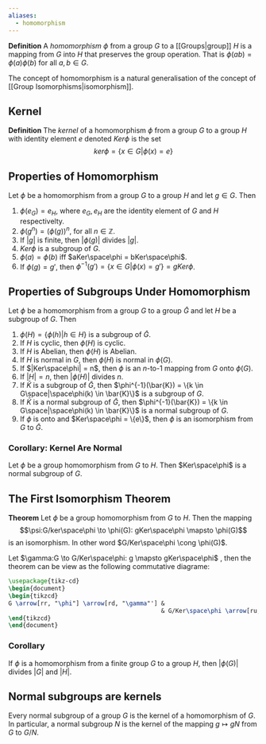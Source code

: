 ```yaml
---
aliases:
  - homomorphism
---
```

__Definition__ A _homomorphism_ $\phi$ from a group $G$ to a [[Groups|group]] $H$ is a mapping from $G$ into $H$ that preserves the group operation. That is $\phi(ab) = \phi(a)\phi(b)$ for all $a, b \in G$.

The concept of homomorphism is a natural generalisation of the concept of [[Group Isomorphisms|isomorphism]].

## Kernel
__Definition__  The _kernel_ of a homomorphism $\phi$ from a group $G$ to a group $H$ with identity element $e$ denoted $Ker \phi$ is the set
$$
ker\phi = \{x \in G | \phi(x) = e\}
$$
## Properties of Homomorphism
Let $\phi$ be a homomorphism from a group $G$ to a group $H$ and let $g\in G$. Then

1. $\phi(e_G) = e_H$, where $e_G, e_H$ are the identity element of $G$ and $H$ respectivelty.
2. $\phi(g^n) = (\phi(g))^n$, for all $n \in \mathbb{Z}$.
3. If $|g|$ is finite, then $|\phi(g)|$ divides $|g|$.
4. $Ker \phi$ is a subgroup of $G$.
5. $\phi(a) = \phi(b)$ iff $aKer\space\phi = bKer\space\phi$.
6. If $\phi(g) = g'$, then $\phi^{-1}(g') = \{x \in G | \phi(x)=g'\} = gKer\phi$.

## Properties of Subgroups Under Homomorphism
Let $\phi$ be a homomorphism from a group $G$ to a group $\bar{G}$ and let $H$ be a subgroup of $G$. Then
1. $\phi(H) = \{\phi(h) | h \in H\}$ is a subgroup of $\bar{G}$.
2. If $H$ is cyclic, then $\phi(H)$ is cyclic.
3. If $H$ is Abelian, then $\phi(H)$ is Abelian.
4. If $H$ is normal in $G$, then $\phi(H)$ is normal in $\phi(G)$.
5. If $|Ker\space\phi| = n$, then $\phi$ is an $n$-to-$1$ mapping from $G$ onto $\phi(G)$.
6. If $|H| = n$, then $|\phi(H)|$ divides $n$.
7. If $\bar{K}$ is a subgroup of $\bar{G}$, then $\phi^{-1}(\bar{K}) = \{k \in G\space|\space\phi(k) \in \bar{K}\}$ is a subgroup of $G$.
8. If $\bar{K}$ is a normal subgroup of $\bar{G}$, then $\phi^{-1}(\bar{K}) = \{k \in G\space|\space\phi(k) \in \bar{K}\}$ is a normal subgroup of $G$.
9. If $\phi$ is onto and $Ker\space\phi = \{e\}$, then $\phi$ is an isomorphism from $G$ to $\bar{G}$.

### Corollary: Kernel Are Normal
Let $\phi$ be a group homomorphism from $G$ to $H$. Then $Ker\space\phi$ is a normal subgroup of $G$.

## The First Isomorphism Theorem
__Theorem__ Let $\phi$ be a group homomorphism from $G$ to $H$. Then the mapping 
$$\psi:G/ker\space\phi \to \phi(G): gKer\space\phi \mapsto \phi(G)$$
is an isomorphism. In other word $G/Ker\space\phi \cong \phi(G)$.



Let $\gamma:G \to G/Ker\space\phi: g \mapsto gKer\space\phi$ , then the theorem can be view as the following commutative diagrame:
```tikz
\usepackage{tikz-cd}
\begin{document}
\begin{tikzcd}
G \arrow[rr, "\phi"] \arrow[rd, "\gamma"'] &                                    & \phi(G) \\
                                           & G/Ker\space\phi \arrow[ru, "\psi"] &        
\end{tikzcd}
\end{document}
```


### Corollary
If $\phi$ is a homomorphism from a finite group $G$ to a group $H$, then $|\phi(G)|$ divides $|G|$ and $|H|$.

## Normal subgroups are kernels
Every normal subgroup of a group $G$ is the kernel of a homomorphism of $G$. In particular, a normal subgroup $N$ is the kernel of the mapping $g \mapsto gN$ from $G$ to $G/N$.
